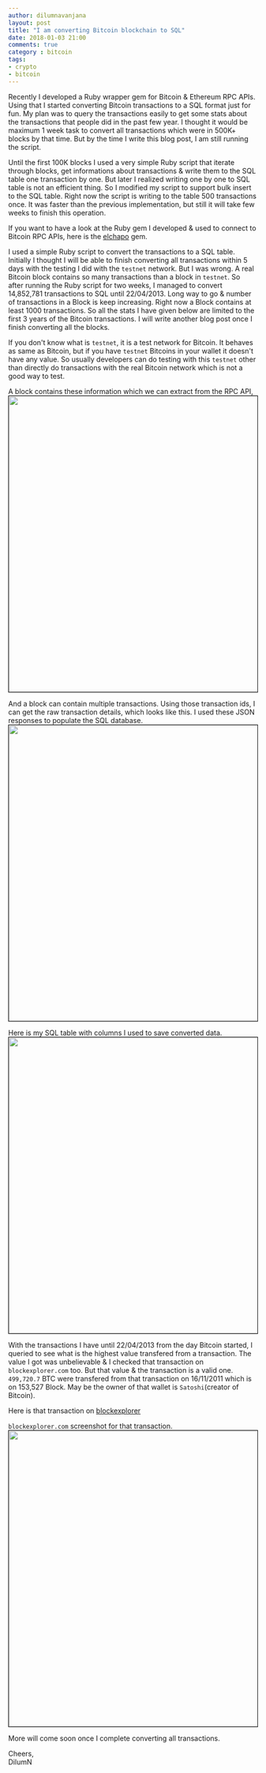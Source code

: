 ```yaml
---
author: dilumnavanjana
layout: post
title: "I am converting Bitcoin blockchain to SQL"
date: 2018-01-03 21:00
comments: true
category : bitcoin
tags:
- crypto
- bitcoin
---
```


Recently I developed a Ruby wrapper gem for Bitcoin & Ethereum RPC APIs. Using that I started converting Bitcoin transactions to a SQL format just for fun. My plan was to query the transactions easily to get some stats about the transactions that people did in the past few year. I thought it would be maximum 1 week task to convert all transactions which were in 500K+ blocks by that time. But by the time I write this blog post, I am still running the script.

Until the first 100K blocks I used a very simple Ruby script that iterate through blocks, get informations about transactions & write them to the SQL table one transaction by one. But later I realized writing one by one to SQL table is not an efficient thing. So I modified my script to support bulk insert to the SQL table. Right now the script is writing to the table 500 transactions once. It was faster than the previous implementation, but still it will take few weeks to finish this operation.

If you want to have a look at the Ruby gem I developed & used to connect to Bitcoin RPC APIs, here is the [elchapo](https://github.com/dilumn/elchapo) gem.

I used a simple Ruby script to convert the transactions to a SQL table. Initially I thought I will be able to finish converting all transactions within 5 days with the testing I did with the `testnet` network. But I was wrong. A real Bitcoin block contains so many transactions than a block in `testnet`. So after running the Ruby script for two weeks, I managed to convert 14,852,781 transactions to SQL until 22/04/2013. Long way to go & number of transactions in a Block is keep increasing. Right now a Block contains at least 1000 transactions. So all the stats I have given below are limited to the first 3 years of the Bitcoin transactions. I will write another blog post once I finish converting  all the blocks.

If you don't know what is `testnet`, it is a test network for Bitcoin. It behaves as same as Bitcoin, but if you have `testnet` Bitcoins in your wallet it doesn't have any value. So usually developers can do testing with this `testnet` other than directly do transactions with the real Bitcoin network which is not a good way to test.

A block contains these information which we can extract from the RPC API,
<img height="600" width="800" style='border:1px solid #000000' src="{{ site.url }}/images/bt_block.png"/>

And a block can contain multiple transactions. Using those transaction ids, I can get the raw transaction details, which looks like this. I used these JSON responses to populate the SQL database.
<img height="600" width="800" style='border:1px solid #000000' src="{{ site.url }}/images/bt_transaction.png"/>

Here is my SQL table with columns I used to save converted data.
<img height="600" width="800" style='border:1px solid #000000' src="{{ site.url }}/images/bt_table.png"/>

With the transactions I have until 22/04/2013 from the day Bitcoin started, I queried to see what is the highest value transfered from a transaction. The value I got was unbelievable & I checked that transaction on `blockexplorer.com` too. But that value & the transaction is a valid one. `499,720.7` BTC were transfered from that transaction on 16/11/2011 which is on 153,527 Block. May be the owner of that wallet is `Satoshi`(creator of Bitcoin).

Here is that transaction on [blockexplorer](https://blockexplorer.com/tx/044e32f5e01d70333fb84b744cb936bf49acab518282c111894b18bcf3a63c12)

`blockexplorer.com` screenshot for that transaction.
<img height="600" width="800" style='border:1px solid #000000' src="{{ site.url }}/images/bt_highest.png"/>

More will come soon once I complete converting all transactions.

Cheers,<br>
DilumN
